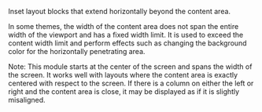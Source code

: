 Inset layout blocks that extend horizontally beyond the content area.

In some themes, the width of the content area does not span the entire width of the viewport and has a fixed width limit. It is used to exceed the content width limit and perform effects such as changing the background color for the horizontally penetrating area.

Note: This module starts at the center of the screen and spans the width of the screen. It works well with layouts where the content area is exactly centered with respect to the screen. If there is a column on either the left or right and the content area is close, it may be displayed as if it is slightly misaligned.
